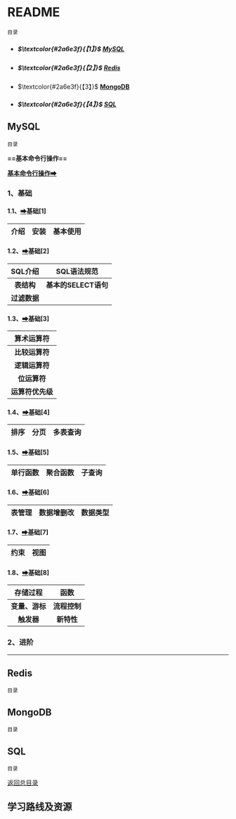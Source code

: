 # README

<a id="0">`目录`</a>

- ##### $\textcolor{#2a6e3f}{【1】}$ [MySQL](#1) 

- ##### $\textcolor{#2a6e3f}{【2】}$ [Redis](#2) 

- $\textcolor{#2a6e3f}{【3】}$ [**MongoDB**](#3)

- ##### $\textcolor{#2a6e3f}{【4】}$ [SQL](#4)

## MySQL

<a id="1">`目录`</a>

**==基本命令行操作==**

**[基本命令行操作➡](./MySQL/order.md)**

### 1、基础

#### 1.1、[➡](./MySQL/basic/basic[1].md)基础[1]

| 介绍 | 安装 | 基本使用 |
| :--: | :--: | :------: |

#### 1.2、[➡](./MySQL/basic/basic[2].md)基础[2]

|   SQL介绍    |     SQL语法规范      |
| :----------: | :------------------: |
|  **表结构**  | **基本的SELECT语句** |
| **过滤数据** |                      |

#### 1.3、[➡](./MySQL/basic/basic[3].md)基础[3]

|    算术运算符    |
| :--------------: |
|  **比较运算符**  |
|  **逻辑运算符**  |
|   **位运算符**   |
| **运算符优先级** |

#### 1.4、[➡](./MySQL/basic/basic[4].md)基础[4]

| 排序 | 分页 | 多表查询 |
| :--: | :--: | :------: |

#### 1.5、[➡](./MySQL/basic/basic[5].md)基础[5]

| 单行函数 | 聚合函数 | 子查询 |
| :------: | :------: | :----: |

#### 1.6、[➡](./MySQL/basic/basic[6].md)基础[6]

| 表管理 | 数据增删改 | 数据类型 |
| :----: | :--------: | :------: |


#### 1.7、[➡](./MySQL/basic/basic[7].md)基础[7]

| 约束 | 视图 |
| :--: | :--: |

#### 1.8、[➡](./MySQL/basic/basic[8].md)基础[8]

|    存储过程    |     函数     |
| :------------: | :----------: |
| **变量、游标** | **流程控制** |
|   **触发器**   |  **新特性**  |

### 2、进阶



---

## Redis

<a id="2">`目录`</a>

## MongoDB

<a id="3">`目录`</a>

## SQL

<a id="3">`目录`</a>

[返回总目录](#0)

## 学习路线及资源
